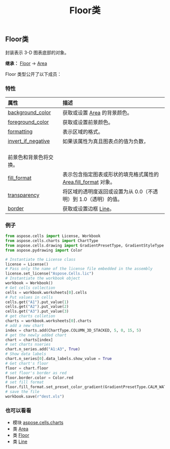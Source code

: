 ﻿---
title: Floor类
second_title: Aspose.Cells for Python via .NET API 参考文献
description:
type: docs
weight: 160
url: /zh/python-net/aspose.cells.charts/floor/
is_root: false
---
## Floor类
封装表示 3-D 图表底部的对象。



**继承：** [Floor](/cells/python-net/aspose.cells.charts/floor) → 
[Area](/cells/zh/python-net/aspose.cells.drawing/area)



Floor 类型公开了以下成员：

### 特性
|属性|描述|
| :- | :- |
| [background_color](/cells/zh/python-net/aspose.cells.charts/floor/background_color) |获取或设置 [Area](/cells/zh/python-net/aspose.cells.drawing/area) 的背景颜色。|
| [foreground_color](/cells/zh/python-net/aspose.cells.charts/floor/foreground_color) |获取或设置前景颜色。|
| [formatting](/cells/zh/python-net/aspose.cells.charts/floor/formatting) |表示区域的格式。|
| [invert_if_negative](/cells/zh/python-net/aspose.cells.charts/floor/invert_if_negative) |如果该属性为真且图表点的值为负数，<br/>前景色和背景色将交换。|
| [fill_format](/cells/zh/python-net/aspose.cells.charts/floor/fill_format) |表示包含指定图表或形状的填充格式属性的 [Area.fill_format](/cells/zh/python-net/aspose.cells.drawing/area#fill_format) 对象。|
| [transparency](/cells/zh/python-net/aspose.cells.charts/floor/transparency) |将区域的透明度返回或设置为从 0.0（不透明）到 1.0（透明）的值。|
| [border](/cells/zh/python-net/aspose.cells.charts/floor/border) |获取或设置边框 [Line](/cells/zh/python-net/aspose.cells.drawing/line)。|



### 例子

```python
from aspose.cells import License, Workbook
from aspose.cells.charts import ChartType
from aspose.cells.drawing import GradientPresetType, GradientStyleType
from aspose.pydrawing import Color

# Instantiate the License class
license = License()
# Pass only the name of the license file embedded in the assembly
license.set_license("Aspose.Cells.lic")
# Instantiate the workbook object
workbook = Workbook()
# Get cells collection
cells = workbook.worksheets[0].cells
# Put values in cells
cells.get("A1").put_value(1)
cells.get("A2").put_value(2)
cells.get("A3").put_value(3)
# get charts colletion
charts = workbook.worksheets[0].charts
# add a new chart
index = charts.add(ChartType.COLUMN_3D_STACKED, 5, 0, 15, 5)
# get the newly added chart
chart = charts[index]
# set charts nseries
chart.n_series.add("A1:A3", True)
# Show data labels
chart.n_series[0].data_labels.show_value = True
# Get chart's floor
floor = chart.floor
# set floor's border as red
floor.border.color = Color.red
# set fill format
floor.fill_format.set_preset_color_gradient(GradientPresetType.CALM_WATER, GradientStyleType.DIAGONAL_DOWN, 2)
# save the file
workbook.save(r"dest.xls")

```

### 也可以看看
* 模块 [aspose.cells.charts](..)
* 类 [Area](/cells/zh/python-net/aspose.cells.drawing/area)
* 类 [Floor](/cells/zh/python-net/aspose.cells.charts/floor)
* 类 [Line](/cells/zh/python-net/aspose.cells.drawing/line)
